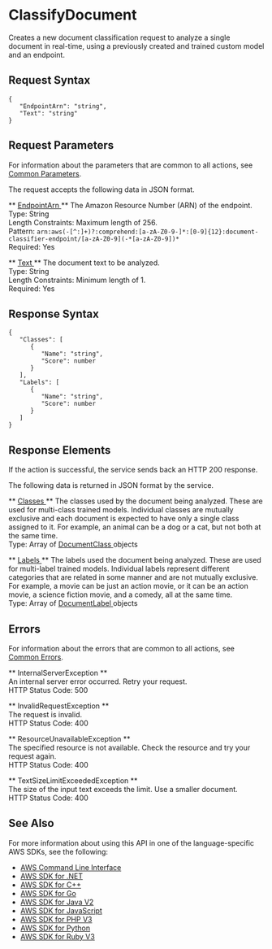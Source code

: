 # ClassifyDocument<a name="API_ClassifyDocument"></a>

Creates a new document classification request to analyze a single document in real\-time, using a previously created and trained custom model and an endpoint\.

## Request Syntax<a name="API_ClassifyDocument_RequestSyntax"></a>

```
{
   "EndpointArn": "string",
   "Text": "string"
}
```

## Request Parameters<a name="API_ClassifyDocument_RequestParameters"></a>

For information about the parameters that are common to all actions, see [Common Parameters](CommonParameters.md)\.

The request accepts the following data in JSON format\.

 ** [ EndpointArn ](#API_ClassifyDocument_RequestSyntax) **   <a name="comprehend-ClassifyDocument-request-EndpointArn"></a>
The Amazon Resource Number \(ARN\) of the endpoint\.  
Type: String  
Length Constraints: Maximum length of 256\.  
Pattern: `arn:aws(-[^:]+)?:comprehend:[a-zA-Z0-9-]*:[0-9]{12}:document-classifier-endpoint/[a-zA-Z0-9](-*[a-zA-Z0-9])*`   
Required: Yes

 ** [ Text ](#API_ClassifyDocument_RequestSyntax) **   <a name="comprehend-ClassifyDocument-request-Text"></a>
The document text to be analyzed\.  
Type: String  
Length Constraints: Minimum length of 1\.  
Required: Yes

## Response Syntax<a name="API_ClassifyDocument_ResponseSyntax"></a>

```
{
   "Classes": [ 
      { 
         "Name": "string",
         "Score": number
      }
   ],
   "Labels": [ 
      { 
         "Name": "string",
         "Score": number
      }
   ]
}
```

## Response Elements<a name="API_ClassifyDocument_ResponseElements"></a>

If the action is successful, the service sends back an HTTP 200 response\.

The following data is returned in JSON format by the service\.

 ** [ Classes ](#API_ClassifyDocument_ResponseSyntax) **   <a name="comprehend-ClassifyDocument-response-Classes"></a>
The classes used by the document being analyzed\. These are used for multi\-class trained models\. Individual classes are mutually exclusive and each document is expected to have only a single class assigned to it\. For example, an animal can be a dog or a cat, but not both at the same time\.   
Type: Array of [ DocumentClass ](API_DocumentClass.md) objects

 ** [ Labels ](#API_ClassifyDocument_ResponseSyntax) **   <a name="comprehend-ClassifyDocument-response-Labels"></a>
The labels used the document being analyzed\. These are used for multi\-label trained models\. Individual labels represent different categories that are related in some manner and are not mutually exclusive\. For example, a movie can be just an action movie, or it can be an action movie, a science fiction movie, and a comedy, all at the same time\.   
Type: Array of [ DocumentLabel ](API_DocumentLabel.md) objects

## Errors<a name="API_ClassifyDocument_Errors"></a>

For information about the errors that are common to all actions, see [Common Errors](CommonErrors.md)\.

 ** InternalServerException **   
An internal server error occurred\. Retry your request\.  
HTTP Status Code: 500

 ** InvalidRequestException **   
The request is invalid\.  
HTTP Status Code: 400

 ** ResourceUnavailableException **   
The specified resource is not available\. Check the resource and try your request again\.  
HTTP Status Code: 400

 ** TextSizeLimitExceededException **   
The size of the input text exceeds the limit\. Use a smaller document\.  
HTTP Status Code: 400

## See Also<a name="API_ClassifyDocument_SeeAlso"></a>

For more information about using this API in one of the language\-specific AWS SDKs, see the following:
+  [ AWS Command Line Interface](https://docs.aws.amazon.com/goto/aws-cli/comprehend-2017-11-27/ClassifyDocument) 
+  [ AWS SDK for \.NET](https://docs.aws.amazon.com/goto/DotNetSDKV3/comprehend-2017-11-27/ClassifyDocument) 
+  [ AWS SDK for C\+\+](https://docs.aws.amazon.com/goto/SdkForCpp/comprehend-2017-11-27/ClassifyDocument) 
+  [ AWS SDK for Go](https://docs.aws.amazon.com/goto/SdkForGoV1/comprehend-2017-11-27/ClassifyDocument) 
+  [ AWS SDK for Java V2](https://docs.aws.amazon.com/goto/SdkForJavaV2/comprehend-2017-11-27/ClassifyDocument) 
+  [ AWS SDK for JavaScript](https://docs.aws.amazon.com/goto/AWSJavaScriptSDK/comprehend-2017-11-27/ClassifyDocument) 
+  [ AWS SDK for PHP V3](https://docs.aws.amazon.com/goto/SdkForPHPV3/comprehend-2017-11-27/ClassifyDocument) 
+  [ AWS SDK for Python](https://docs.aws.amazon.com/goto/boto3/comprehend-2017-11-27/ClassifyDocument) 
+  [ AWS SDK for Ruby V3](https://docs.aws.amazon.com/goto/SdkForRubyV3/comprehend-2017-11-27/ClassifyDocument) 